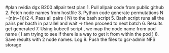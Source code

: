 #plan
nvidia dgx B200 allpair test plan
    1. Pull allpair code from public github
    2. Fetch node names from hostfile
    3. Python code generate permutations N =(n(n−1))/2
    4. Pass all pairs ( N) to the bash script
    5. Bash script runs all the pairs per bacth in parallel and wait -> then proceed to next batch
    6. Results get generated
    7. Using kubectl script , we map the node name from pod name ( I am trying to see if there is a way to get it from within the pod )
    8. Save results with 2 node names. Log
    9. Push the files to gcr-admin NFS storage


